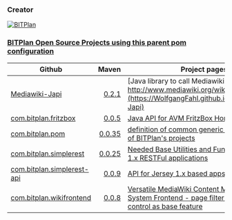 ### Creator
[![BITPlan](http://wiki.bitplan.com/images/wiki/thumb/3/38/BITPlanLogoFontLessTransparent.png/198px-BITPlanLogoFontLessTransparent.png)](http://www.bitplan.com)
### [BITPlan Open Source Projects using this parent pom configuration](http://www.bitplan.com/index.php/OpenSource)
| Github        | Maven         | Project pages  |
| ------------- | ------------: | ---------------|
| [Mediawiki-Japi](https://github.com/WolfgangFahl/Mediawiki-Japi) | [0.2.1](https://search.maven.org/artifact/com.bitplan/mediawiki-japi/0.2.1/jar)      |   [Java library to call Mediawiki API described at http://www.mediawiki.org/wiki/API:Main_page](https://WolfgangFahl.github.io/Mediawiki-Japi) |
| [com.bitplan.fritzbox](https://github.com/BITPlan/com.bitplan.fritzbox) | [0.0.5](https://search.maven.org/artifact/com.bitplan/com.bitplan.fritzbox/0.0.5/jar)      |   [Java API for AVM FritzBox Homeautomation](https://BITPlan.github.io/com.bitplan.fritzbox) |
| [com.bitplan.pom](https://github.com/BITPlan/com.bitplan.pom) | [0.0.35](https://search.maven.org/artifact/com.bitplan.pom/com.bitplan.pom/0.0.35/jar)      |   [definition of common generic maven aspects of BITPlan's projects](https://BITPlan.github.io/com.bitplan.pom) |
| [com.bitplan.simplerest](https://github.com/BITPlan/com.bitplan.simplerest) | [0.0.25](https://search.maven.org/artifact/com.bitplan.rest/com.bitplan.simplerest/0.0.25/jar)      |   [Needed Base Utilities and Functions for Jersey 1.x RESTFul applications](https://BITPlan.github.io/com.bitplan.simplerest) |
| [com.bitplan.simplerest-api](https://github.com/BITPlan/com.bitplan.simplerest-api) | [0.0.9](https://search.maven.org/artifact/com.bitplan.rest/com.bitplan.simplerest-api/0.0.9/jar)      |   [API for Jersey 1.x based apps](https://BITPlan.github.io/com.bitplan.simplerest-api) |
| [com.bitplan.wikifrontend](https://github.com/BITPlan/com.bitplan.wikifrontend) | [0.0.8](https://search.maven.org/artifact/com.bitplan.wikifrontend/com.bitplan.wikifrontend/0.0.8/jar)      |   [Versatile MediaWiki Content Management System Frontend - page filter and access control as base feature](https://BITPlan.github.io/com.bitplan.wikifrontend) |
